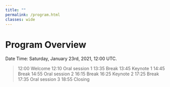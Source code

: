 ```yaml
---
title: ""
permalink: /program.html
classes: wide
---
```



# Program Overview
Date Time: Saturday, January 23rd, 2021, 12:00 UTC.
> 12:00	Welcome
> 12:10 Oral session 1
> 13:35 Break
> 13:45	Keynote 1
> 14:45	Break
> 14:55	Oral session 2
> 16:15	Break
> 16:25	Keynote 2
> 17:25	Break
> 17:35	Oral session 3
> 18:55	Closing
